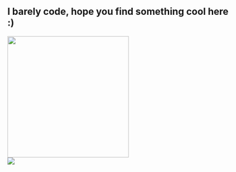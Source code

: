 I barely code, hope you find something cool here :)
---

<div>
            <a href="https://github.com/Bennyboy46">
            <img width="273" src="https://gitmystat.vercel.app/user?theme=gruvbox-light&username=Bennyboy46"></img>
          </a> 
</div>
<div>
            <a href="https://github.com/Bennyboy46?tab=repositories">
            <img src="https://gitmystat.vercel.app/top?theme=gruvbox-light&username=Bennyboy46&layout=default"></img>
</a>
</div>

